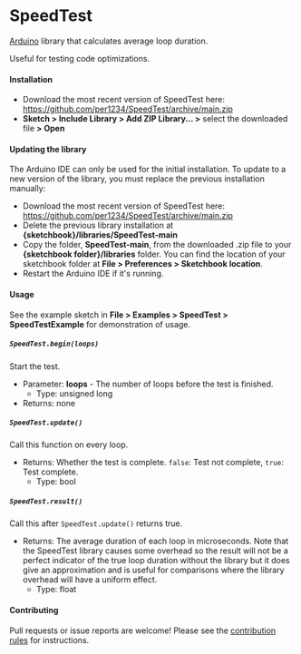 # SpeedTest

[Arduino](http://arduino.cc) library that calculates average loop duration.

Useful for testing code optimizations.

#### Installation

- Download the most recent version of SpeedTest here: https://github.com/per1234/SpeedTest/archive/main.zip
- **Sketch > Include Library > Add ZIP Library... >** select the downloaded file **> Open**

#### Updating the library

The Arduino IDE can only be used for the initial installation. To update to a new version of the library, you must replace the previous installation manually:

- Download the most recent version of SpeedTest here: https://github.com/per1234/SpeedTest/archive/main.zip
- Delete the previous library installation at **{sketchbook}/libraries/SpeedTest-main**
- Copy the folder, **SpeedTest-main**, from the downloaded .zip file to your **{sketchbook folder}/libraries** folder. You can find the location of your sketchbook folder at **File > Preferences > Sketchbook location**.
- Restart the Arduino IDE if it's running.

<a id="usage"></a>

#### Usage

See the example sketch in **File > Examples > SpeedTest > SpeedTestExample** for demonstration of usage.

##### `SpeedTest.begin(loops)`

Start the test.

- Parameter: **loops** - The number of loops before the test is finished.
  - Type: unsigned long
- Returns: none

##### `SpeedTest.update()`

Call this function on every loop.

- Returns: Whether the test is complete. `false`: Test not complete, `true`: Test complete.
  - Type: bool

##### `SpeedTest.result()`

Call this after `SpeedTest.update()` returns true.

- Returns: The average duration of each loop in microseconds. Note that the SpeedTest library causes some overhead so the result will not be a perfect indicator of the true loop duration without the library but it does give an approximation and is useful for comparisons where the library overhead will have a uniform effect.
  - Type: float

#### Contributing

Pull requests or issue reports are welcome! Please see the [contribution rules](https://github.com/per1234/SpeedTest/blob/main/.github/CONTRIBUTING.md) for instructions.
